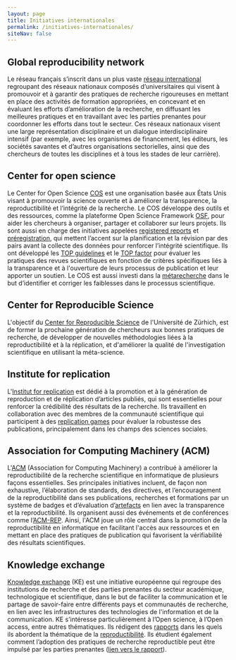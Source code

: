 ```yaml
---
layout: page
title: Initiatives internationales
permalink: /initiatives-internationales/
siteNav: false
---
```


## Global reproducibility network

Le réseau français s’inscrit dans un plus vaste [réseau international](https://www.ukrn.org/global-networks/) regroupant des réseaux nationaux composés d’universitaires qui visent à promouvoir et à garantir des pratiques de recherche rigoureuses en mettant en place des activités de formation appropriées, en concevant et en évaluant les efforts d’amélioration de la recherche, en diffusant les meilleures pratiques et en travaillant avec les parties prenantes pour coordonner les efforts dans tout le secteur. Ces réseaux nationaux visent une large représentation disciplinaire et un dialogue interdisciplinaire intensif (par exemple, avec les organismes de financement, les éditeurs, les sociétés savantes et d’autres organisations sectorielles, ainsi que des chercheurs de toutes les disciplines et à tous les stades de leur carrière). 

## Center for open science

Le Center for Open Science [COS](https://https://www.cos.io/) est une organisation basée aux États Unis visant à promouvoir la science ouverte et à améliorer la transparence, la reproductibilité et l’intégrité de la recherche.  Le COS développe des outils et des ressources, comme la plateforme Open Science Framework [OSF](https://osf.io/), pour aider les chercheurs à organiser, partager et collaborer sur leurs projets. Ils sont aussi en charge des initiatives appelées [registered reports](https://www.cos.io/initiatives/registered-reports) et [préregistration](https://www.cos.io/initiatives/prereg), qui mettent l’accent sur la planification et la révision par des pairs avant la collecte des données pour renforcer l’intégrité scientifique. Ils ont développé les [TOP guidelines](https://osf.io/preprints/metaarxiv/nmfs6_v1) et le [TOP factor](https://topfactor.org/) pour évaluer les pratiques des revues scientifiques en fonction de critères spécifiques liés à la transparence et à l'ouverture de leurs processus de publication et leur apporter un soutien. Le COS est aussi investi dans la [métarecherche](https://www.cos.io/communities/metascience) dans le but d’identifier et corriger les faiblesses dans le processus scientifique. 

## Center for Reproducible Science

L'objectif du [Center for Reproducible Science](https://www.crs.uzh.ch/en/mission.html) de l'Université de Zürhich, est de former la prochaine génération de chercheurs aux bonnes pratiques de recherche, de développer de nouvelles méthodologies liées à la reproductibilité et à la réplication, et d'améliorer la qualité de l'investigation scientifique en utilisant la méta-science.

## Institute for replication

L'[Institut for replication](https://i4replication.org/index.html) est dédié à la promotion et à la génération de reproduction et de réplication d’articles publiés, qui sont essentielles pour renforcer la crédibilité des résultats de la recherche.
Ils travaillent en collaboration avec des membres de la communauté scientifique qui participent à des [replication games](https://i4replication.org/games.html) pour évaluer la robustesse des publications, principalement dans les champs des sciences sociales.

## Association for Computing Machinery (ACM)

L'[ACM](https://www.acm.org/) (Association for Computing Machinery) a contribué à améliorer la reproductibilité de la recherche scientifique en informatique de plusieurs façons essentielles. Ses principales initiatives incluent, de façon non exhaustive, l’élaboration de standards, des directives, et l’encouragement de la reproductibilité dans ses publications, recherches et formations par un système de badges et d’évaluation d’[artefacts](https://www.acm.org/publications/policies/artifact-review-and-badging-current) en lien avec la transparence et la reproductibilité. Ils organisent aussi des événements et de conférences comme l’[ACM-REP](https://acm-rep.github.io/).
Ainsi, l'ACM joue un rôle central dans la promotion de la reproductibilité en informatique en facilitant l'accès aux ressources et en mettant en place des pratiques de publication qui favorisent la vérifiabilité des résultats scientifiques.

## Knowledge exchange

[Knowledge exchange](https://www.knowledge-exchange.info/projects/project/open-science) (KE) est une initiative européenne qui regroupe des institutions de recherche et des parties prenantes du secteur académique, technologique et scientifique, dans le but de faciliter la communication et le partage de savoir-faire entre différents pays et communautés de recherche, en lien avec les infrastructures des technologies de l'information et de la communication. KE s’intéresse particulièrement à l’Open science, à l’Open access, entre autres thématiques. Ils rédigent des [rapports](https://www.knowledge-exchange.info/index.php/projects) dans les quels ils abordent la thématique de la [reproductibilité](https://zenodo.org/records/10664660). Ils étudient également comment l’adoption des pratiques de recherche reproductible peut être impulsé par les parties prenantes ([lien vers le rapport](https://zenodo.org/records/10663903)).